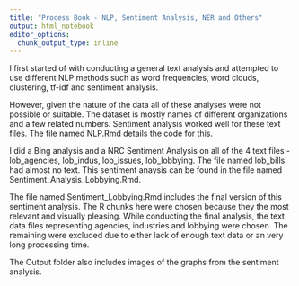 ```yaml
---
title: "Process Book - NLP, Sentiment Analysis, NER and Others"
output: html_notebook
editor_options: 
  chunk_output_type: inline
---
```


I first started of with conducting a general text analysis and attempted to use different NLP methods such as word frequencies, word clouds, clustering, tf-idf and sentiment analysis.

However, given the nature of the data all of these analyses were not possible or suitable. The dataset is mostly names of different organizations and a few related numbers. Sentiment analysis worked well for these text files. The file named NLP.Rmd details the code for this.

I did a Bing analysis and a NRC Sentiment Analysis on all of the 4 text files - lob_agencies, lob_indus, lob_issues, lob_lobbying. The file named lob_bills had almost no text. This sentiment anaysis can be found in the file named Sentiment_Analysis_Lobbying.Rmd.

The file named Sentiment_Lobbying.Rmd includes the final version of this sentiment analysis. The R chunks here were chosen because they the most relevant and visually pleasing. While conducting the final analysis, the text data files representing agencies, industries and lobbying were chosen. The remaining were excluded due to either lack of enough text data or an very long processing time. 

The Output folder also includes images of the graphs from the sentiment analysis. 

